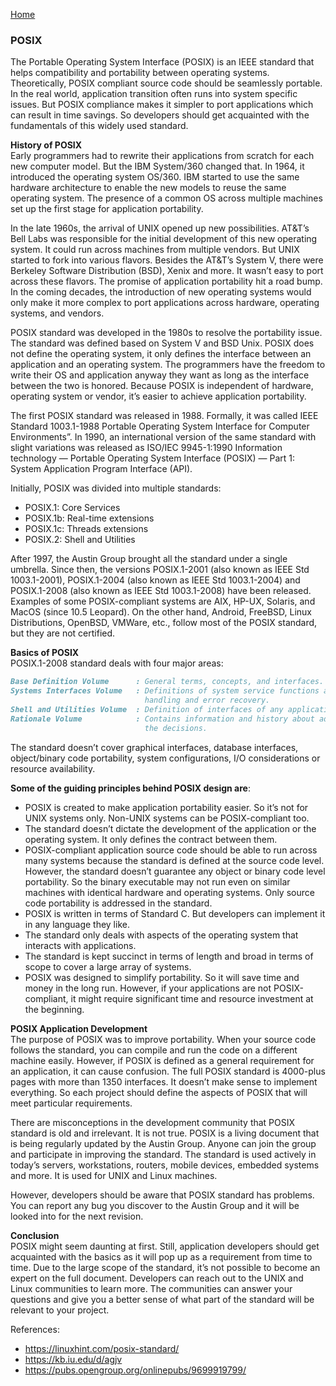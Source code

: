 [Home](../README.md)

### POSIX    
The Portable Operating System Interface (POSIX) is an IEEE standard that helps compatibility and portability 
between operating systems. Theoretically, POSIX compliant source code should be seamlessly portable. In the 
real world, application transition often runs into system specific issues. But POSIX compliance makes it simpler 
to port applications which can result in time savings. So developers should get acquainted with the fundamentals 
of this widely used standard.

**History of POSIX**  
Early programmers had to rewrite their applications from scratch for each new computer model. But the IBM System/360 
changed that. In 1964, it introduced the operating system OS/360. IBM started to use the same hardware architecture 
to enable the new models to reuse the same operating system. The presence of a common OS across multiple machines 
set up the first stage for application portability.  

In the late 1960s, the arrival of UNIX opened up new possibilities. AT&T’s Bell Labs was responsible for the initial 
development of this new operating system. It could run across machines from multiple vendors. But UNIX started to fork 
into various flavors. Besides the AT&T’s System V, there were Berkeley Software Distribution (BSD), Xenix and more. 
It wasn’t easy to port across these flavors. The promise of application portability hit a road bump. In the coming 
decades, the introduction of new operating systems would only make it more complex to port applications across 
hardware, operating systems, and vendors.  

POSIX standard was developed in the 1980s to resolve the portability issue. The standard was defined based on System V 
and BSD Unix. POSIX does not define the operating system, it only defines the interface between an application and an 
operating system. The programmers have the freedom to write their OS and application anyway they want as long as the 
interface between the two is honored. Because POSIX is independent of hardware, operating system or vendor, it’s 
easier to achieve application portability.  

The first POSIX standard was released in 1988. Formally, it was called IEEE Standard 1003.1-1988 Portable Operating 
System Interface for Computer Environments”. In 1990, an international version of the same standard with slight 
variations was released as ISO/IEC 9945-1:1990 Information technology — Portable Operating System Interface 
(POSIX) — Part 1: System Application Program Interface (API).  

Initially, POSIX was divided into multiple standards:
* POSIX.1: Core Services
* POSIX.1b: Real-time extensions
* POSIX.1c: Threads extensions
* POSIX.2: Shell and Utilities  

After 1997, the Austin Group brought all the standard under a single umbrella. Since then, the versions POSIX.1-2001 
(also known as IEEE Std 1003.1-2001), POSIX.1-2004 (also known as IEEE Std 1003.1-2004) and POSIX.1-2008 (also known 
as IEEE Std 1003.1-2008) have been released. Examples of some POSIX-compliant systems are AIX, HP-UX, Solaris, 
and MacOS (since 10.5 Leopard). On the other hand, Android, FreeBSD, Linux Distributions, OpenBSD, VMWare, etc., 
follow most of the POSIX standard, but they are not certified.  

**Basics of POSIX**  
POSIX.1-2008 standard deals with four major areas:  
```markdown
Base Definition Volume      : General terms, concepts, and interfaces.
Systems Interfaces Volume   : Definitions of system service functions and subroutines. Also, includes portability, error
                              handling and error recovery.
Shell and Utilities Volume  : Definition of interfaces of any application to command shells and common utility programs.
Rationale Volume            : Contains information and history about added or discarded features and the reasonings of 
                              the decisions.
```
The standard doesn’t cover graphical interfaces, database interfaces, object/binary code portability, system 
configurations, I/O considerations or resource availability.

**Some of the guiding principles behind POSIX design are**:  
* POSIX is created to make application portability easier. So it’s not for UNIX systems only. Non-UNIX systems can be 
  POSIX-compliant too.
* The standard doesn’t dictate the development of the application or the operating system. It only defines the contract
  between them.
* POSIX-compliant application source code should be able to run across many systems because the standard is defined
  at the source code level. However, the standard doesn’t guarantee any object or binary code level portability.
  So the binary executable may not run even on similar machines with identical hardware and operating systems.
  Only source code portability is addressed in the standard.
* POSIX is written in terms of Standard C. But developers can implement it in any language they like.
* The standard only deals with aspects of the operating system that interacts with applications.
* The standard is kept succinct in terms of length and broad in terms of scope to cover a large array of systems.
* POSIX was designed to simplify portability. So it will save time and money in the long run. However, if your 
  applications are not POSIX-compliant, it might require significant time and resource investment at the beginning.

**POSIX Application Development**  
The purpose of POSIX was to improve portability. When your source code follows the standard, you can compile and run 
the code on a different machine easily. However, if POSIX is defined as a general requirement for an application, it 
can cause confusion. The full POSIX standard is 4000-plus pages with more than 1350 interfaces. It doesn’t make sense 
to implement everything. So each project should define the aspects of POSIX that will meet particular requirements.  

There are misconceptions in the development community that POSIX standard is old and irrelevant. It is not true. POSIX 
is a living document that is being regularly updated by the Austin Group. Anyone can join the group and participate in 
improving the standard. The standard is used actively in today’s servers, workstations, routers, mobile devices, 
embedded systems and more. It is used for UNIX and Linux machines.

However, developers should be aware that POSIX standard has problems. You can report any bug you discover to the Austin
Group and it will be looked into for the next revision.

**Conclusion**  
POSIX might seem daunting at first. Still, application developers should get acquainted with the basics as it will pop 
up as a requirement from time to time. Due to the large scope of the standard, it’s not possible to become an expert 
on the full document. Developers can reach out to the UNIX and Linux communities to learn more. The communities can 
answer your questions and give you a better sense of what part of the standard will be relevant to your project.

References:
* https://linuxhint.com/posix-standard/
* https://kb.iu.edu/d/agjv
* https://pubs.opengroup.org/onlinepubs/9699919799/